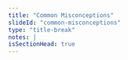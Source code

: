 ```yaml
--- 
title: "Common Misconceptions"
slideId: "common-misconceptions"
type: "title-break"
notes: |
isSectionHead: true
---
```

